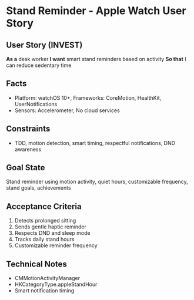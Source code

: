 # Stand Reminder - Apple Watch User Story

## User Story (INVEST)

**As a** desk worker
**I want** smart stand reminders based on activity
**So that** I can reduce sedentary time

## Facts
- Platform: watchOS 10+, Frameworks: CoreMotion, HealthKit, UserNotifications
- Sensors: Accelerometer, No cloud services

## Constraints
- TDD, motion detection, smart timing, respectful notifications, DND awareness

## Goal State
Stand reminder using motion activity, quiet hours, customizable frequency, stand goals, achievements

## Acceptance Criteria
1. Detects prolonged sitting
2. Sends gentle haptic reminder
3. Respects DND and sleep mode
4. Tracks daily stand hours
5. Customizable reminder frequency

## Technical Notes
- CMMotionActivityManager
- HKCategoryType.appleStandHour
- Smart notification timing
